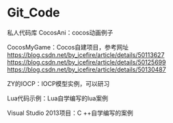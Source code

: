 # Git_Code
私人代码库
CocosAni：cocos动画例子

CocosMyGame：Cocos自建项目，参考网址
https://blog.csdn.net/by_icefire/article/details/50113627
https://blog.csdn.net/by_icefire/article/details/50125699
https://blog.csdn.net/by_icefire/article/details/50130487

ZY的IOCP：IOCP模型实例，可以研习

Lua代码示例：Lua自学编写的lua案例

Visual Studio 2013项目：C ++自学编写的案例
